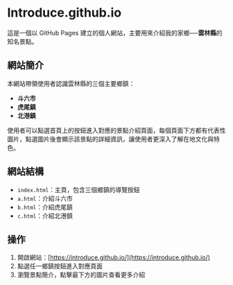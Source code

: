 # Introduce.github.io

這是一個以 GitHub Pages 建立的個人網站，主要用來介紹我的家鄉──**雲林縣**的知名景點。

## 網站簡介

本網站帶領使用者認識雲林縣的三個主要鄉鎮：  
- **斗六市**
- **虎尾鎮**
- **北港鎮**

使用者可以點選首頁上的按鈕進入對應的景點介紹頁面，每個頁面下方都有代表性圖片，點選圖片後會顯示該景點的詳細資訊，讓使用者更深入了解在地文化與特色。

## 網站結構

- `index.html`：主頁，包含三個鄉鎮的導覽按鈕
- `a.html`：介紹斗六市
- `b.html`：介紹虎尾鎮
- `c.html`：介紹北港鎮

## 操作

1. 開啟網站：[https://introduce.github.io/](https://introduce.github.io/)
2. 點選任一鄉鎮按鈕進入對應頁面
3. 瀏覽景點簡介，點擊最下方的圖片查看更多介紹
